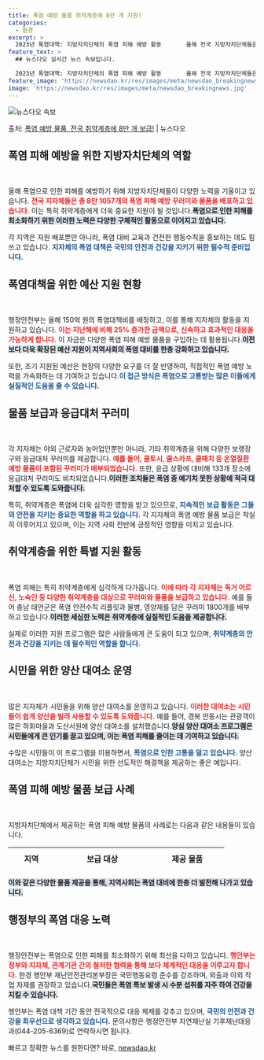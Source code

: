 ```yaml
---
title: 폭염 예방 물품 취약계층에 8만 개 지원!
categories:
  - 환경
excerpt: >
  2023년 폭염대책: 지방자치단체의 폭염 피해 예방 활동       올해 전국 지방자치단체들은 폭염으로 인한…
feature_text: >
  ## 뉴스다오 실시간 뉴스 속보입니다.

  2023년 폭염대책: 지방자치단체의 폭염 피해 예방 활동       올해 전국 지방자치단체들은 폭염으로 인한…
feature_image: 'https://newsdao.kr/res/images/meta/newsdao_breakingnews.jpg'
image: 'https://newsdao.kr/res/images/meta/newsdao_breakingnews.jpg'
---
```


![뉴스다오 속보](https://newsdao.kr/res/images/meta/newsdao_breakingnews.jpg)

<p>출처: <a href="https://newsdao.kr/5166" rel="dofollow">폭염 예방 물품, 전국 취약계층에 8만 개 보급!</a> | 뉴스다오</p>

<h2 data-ke-size="size26">폭염 피해 예방을 위한 지방자치단체의 역할</h2>
<p data-ke-size="size16">&nbsp;</p>
올해 폭염으로 인한 피해를 예방하기 위해 지방자치단체들이 다양한 노력을 기울이고 있습니다. <b><span style="color: #ee2323;">전국 지자체들은 총 8만 1057개의 폭염 피해 예방 꾸러미와 물품을 배포하고 있습니다.</span></b> 이는 특히 취약계층에게 더욱 중요한 지원이 될 것입니다.<b><span style="background-color: #21538527;">폭염으로 인한 피해를 최소화하기 위한 이러한 노력은 다양한 구체적인 활동으로 이어지고 있습니다.</span></b>

각 지역은 자원 배포뿐만 아니라, 폭염 대비 교육과 건전한 행동수칙을 홍보하는 데도 힘쓰고 있습니다. <b><span style="color: #1a5490;">지자체의 폭염 대책은 국민의 안전과 건강을 지키기 위한 필수적 준비입니다.</span></b>

<h2 data-ke-size="size26">폭염대책을 위한 예산 지원 현황</h2>
<p data-ke-size="size16">&nbsp;</p>
행정안전부는 올해 150억 원의 폭염대책비를 배정하고, 이를 통해 지자체의 활동을 지원하고 있습니다. <b><span style="color: #ee2323;">이는 지난해에 비해 25% 증가한 금액으로, 신속하고 효과적인 대응을 가능하게 합니다.</span></b> 이 자금은 다양한 폭염 피해 예방 물품을 구입하는 데 활용됩니다.<b><span style="background-color: #21538527;">이전보다 더욱 확장된 예산 지원이 지역사회의 폭염 대비를 한층 강화하고 있습니다.</span></b> 

또한, 조기 지원된 예산은 현장의 다양한 요구를 더 잘 반영하여, 직접적인 폭염 예방 노력을 가속화하는 데 기여하고 있습니다.<b><span style="color: #1a5490;">이 접근 방식은 폭염으로 고통받는 많은 이들에게 실질적인 도움을 줄 수 있습니다.</span></b>

<h2 data-ke-size="size26">물품 보급과 응급대처 꾸러미</h2>
<p data-ke-size="size16">&nbsp;</p>
각 지자체는 야외 근로자와 농어업인뿐만 아니라, 기타 취약계층을 위해 다양한 보랭장구와 응급대처 꾸러미를 제공합니다. <b><span style="color: #ee2323;">예를 들어, 쿨토시, 쿨스카프, 쿨패치 등 온열질환 예방 물품이 포함된 꾸러미가 배부되었습니다.</span></b> 또한, 응급 상황에 대비해 133개 장소에 응급대처 꾸러미도 비치되었습니다.<b><span style="background-color: #21538527;">이러한 조치들은 폭염 중 예기치 못한 상황에 적극 대처할 수 있도록 도와줍니다.</span></b>

특히, 취약계층은 폭염에 더욱 심각한 영향을 받고 있으므로, <b><span style="color: #1a5490;">지속적인 보급 활동은 그들의 안전을 지키는 중요한 역할을 하고 있습니다.</span></b> 각 지자체의 폭염 예방 물품 보급은 착실히 이루어지고 있으며, 이는 지역 사회 전반에 긍정적인 영향을 미치고 있습니다.

<h2 data-ke-size="size26">취약계층을 위한 특별 지원 활동</h2>
<p data-ke-size="size16">&nbsp;</p>
폭염 피해는 특히 취약계층에게 심각하게 다가옵니다. <b><span style="color: #ee2323;">이에 따라 각 지자체는 독거 어르신, 노숙인 등 다양한 취약계층을 대상으로 꾸러미와 물품을 보급하고 있습니다.</span></b> 예를 들어 충남 태안군은 폭염 안전수칙 리플릿과 물병, 영양제를 담은 꾸러미 1800개를 배부하고 있습니다.<b><span style="background-color: #21538527;">이러한 세심한 노력은 취약계층에 실질적인 도움을 제공합니다.</span></b>

실제로 이러한 지원 프로그램은 많은 사람들에게 큰 도움이 되고 있으며, <b><span style="color: #1a5490;">취약계층의 안전과 건강을 지키는 데 필수적인 역할을 합니다.</span></b>

<h2 data-ke-size="size26">시민을 위한 양산 대여소 운영</h2>
<p data-ke-size="size16">&nbsp;</p>
많은 지자체가 시민들을 위해 양산 대여소를 운영하고 있습니다. <b><span style="color: #ee2323;">이러한 대여소는 시민들이 쉽게 양산을 빌려 사용할 수 있도록 도와줍니다.</span></b> 예를 들어, 경북 안동시는 관광객이 많은 하회마을과 도산서원에 양산 대여소를 설치했습니다.<b><span style="background-color: #21538527;">양심 양산 대여소 프로그램은 시민들에게 큰 인기를 끌고 있으며, 이는 폭염 피해를 줄이는 데 기여하고 있습니다.</span></b>

수많은 시민들이 이 프로그램을 이용하면서, <b><span style="color: #1a5490;">폭염으로 인한 고통을 덜고 있습니다.</span></b> 양산 대여소는 지방자치단체가 시민을 위한 선도적인 해결책을 제공하는 좋은 예입니다.

<h2 data-ke-size="size26">폭염 피해 예방 물품 보급 사례</h2>
<p data-ke-size="size16">&nbsp;</p>
지방자치단체에서 제공하는 폭염 피해 예방 물품의 사례로는 다음과 같은 내용들이 있습니다. <br>
<table style="width: 100%; border-collapse: collapse; height: 45px;">
    <thead>
        <tr>
            <th style="text-align: center; height: 45px;">지역</th>
            <th style="text-align: center; height: 45px;">보급 대상</th>
            <th style="text-align: center; height: 45px;">제공 물품</th>
        </tr>
    </thead>
    <tbody>
        <tr>
            <td style="text-align: center; height: 17px;"><b>충남 금산군</b></td>
            <td style="text-align: center; height: 17px;"><b>농업인, 공사장 근로자</b></td>
            <td style="text-align: center; height: 17px;"><b>부채, 식염 포도당</b></td>
        </tr>
        <tr>
            <td style="text-align: center; height: 17px;"><b>강원 인제군</b></td>
            <td style="text-align: center; height: 17px;"><b>공공 근로자, 공사장 근로자</b></td>
            <td style="text-align: center; height: 17px;"><b>쿨토시, 아이스팩</b></td>
        </tr>
        <tr>
            <td style="text-align: center; height: 17px;"><b>충남 태안군</b></td>
            <td style="text-align: center; height: 17px;"><b>독거 어르신, 노숙인</b></td>
            <td style="text-align: center; height: 17px;"><b>리플릿, 물병, 영양제</b></td>
        </tr>
        <tr>
            <td style="text-align: center; height: 17px;"><b>경북 안동시</b></td>
            <td style="text-align: center; height: 17px;"><b>관광객</b></td>
            <td style="text-align: center; height: 17px;"><b>양산</b></td>
        </tr>
    </tbody>
</table>
<b><span style="background-color: #21538527;">이와 같은 다양한 물품 제공을 통해, 지역사회는 폭염 대비에 한층 더 발전해 나가고 있습니다.</span></b>

<h2 data-ke-size="size26">행정부의 폭염 대응 노력</h2>
<p data-ke-size="size16">&nbsp;</p>
행정안전부는 폭염으로 인한 피해를 최소화하기 위해 최선을 다하고 있습니다. <b><span style="color: #ee2323;">행안부는 정부와 지자체, 관계기관 간의 철저한 협력을 통해 보다 체계적인 대응을 이루고자 합니다.</span></b> 한경 행안부 재난안전관리본부장은 국민행동요령 준수를 강조하며, 외출과 야외 작업 자제를 권장하고 있습니다.<b><span style="background-color: #21538527;">국민들은 폭염 특보 발생 시 수분 섭취를 자주 하여 건강을 지킬 수 있습니다.</span></b>

행안부는 폭염 대책 기간 동안 전국적으로 대응 체제를 갖추고 있으며, <b><span style="color: #1a5490;">국민의 안전과 건강을 최우선으로 생각하고 있습니다.</span></b> 문의사항은 행정안전부 자연재난실 기후재난대응과(044-205-6369)로 연락하시면 됩니다.

<p data-ke-size="size16"></p> 

빠르고 정확한 뉴스를 원한다면? 바로, <a href="https://newsdao.kr" rel="dofollow">newsdao.kr</a>


